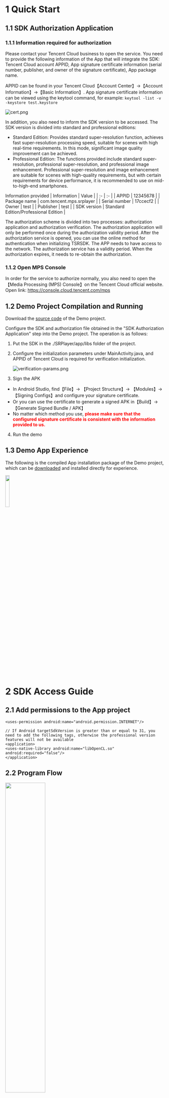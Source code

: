 # **1 Quick Start**
## 1.1 **SDK Authorization Application**
### 1.1.1 **Information required for authorization**
Please contact your Tencent Cloud business to open the service. You need to provide the following information of the App that will integrate the SDK: Tencent Cloud account APPID, App signature certificate information (serial number, publisher, and owner of the signature certificate), App package name.

APPID can be found in your Tencent Cloud【Account Center】->【Account Information】->【Basic Information】.
App signature certificate information can be viewed using the keytool command, for example:
```keytool -list -v -keystore test.keystore```

![cert.png](./docs/cert.png)

In addition, you also need to inform the SDK version to be accessed. The SDK version is divided into standard and professional editions:
* Standard Edition: Provides standard super-resolution function, achieves fast super-resolution processing speed, suitable for scenes with high real-time requirements. In this mode, significant image quality improvement can be achieved.
* Professional Edition: The functions provided include standard super-resolution, professional super-resolution, and professional image enhancement. Professional super-resolution and image enhancement are suitable for scenes with high-quality requirements, but with certain requirements for device performance, it is recommended to use on mid-to-high-end smartphones.

Information provided
| Information | Value |
| :- | :- |
| APPID | 12345678 |
| Package name | com.tencent.mps.srplayer |
| Serial number | 17ccecf2 |
| Owner | test |
| Publisher | test |
| SDK version | Standard Edition/Professional Edition |

The authorization scheme is divided into two processes: authorization application and authorization verification. The authorization application will only be performed once during the authorization validity period. After the authorization service is opened, you can use the online method for authentication when initializing TSRSDK. The APP needs to have access to the network. The authorization service has a validity period. When the authorization expires, it needs to re-obtain the authorization.

### 1.1.2 **Open MPS Console**
In order for the service to authorize normally, you also need to open the【Media Processing (MPS) Console】on the Tencent Cloud official website. Open link: https://console.cloud.tencent.com/mps

## 1.2 **Demo Project Compilation and Running**

Download the [source code](https://github.com/tencentyun/TSR/tree/offline-verification/demo/tsr-android-demo) of the Demo project.

Configure the SDK and authorization file obtained in the "SDK Authorization Application" step into the Demo project. The operation is as follows:

1. Put the SDK in the ./SRPlayer/app/libs folder of the project.

2. Configure the initialization parameters under MainActivity.java, and APPID of Tencent Cloud is required for verification initialization.

   ![verification-params.png](./docs/verification-params.png)

3. Sign the APK
- In Android Studio, find【File】-> 【Project Structure】-> 【Modules】-> 【Signing Configs】and configure your signature certificate.
- Or you can use the certificate to generate a signed APK in【Build】-> 【Generate Signed Bundle / APK】
- No matter which method you use, <font color="red">**please make sure that the configured signature certificate is consistent with the information provided to us.**</font>

4. Run the demo

## **1.3 Demo App Experience**
The following is the compiled App installation package of the Demo project, which can be [downloaded](https://cg-sdk-1258344699.cos.ap-nanjing.myqcloud.com/tsr/pro-demo-android/SRPlayer.apk) and installed directly for experience.

<img src=./docs/android-demo-qrcode.png width=16% />

# **2 SDK Access Guide**
## **2.1 Add permissions to the App project**
``` 
<uses-permission android:name="android.permission.INTERNET"/>

// If Android targetSdkVersion is greater than or equal to 31, you need to add the following tags, otherwise the professional version features will not be available
<application>
<uses-native-library android:name="libOpenCL.so" android:required="false"/>
</application>
```

## **2.2 Program Flow**
<img src=./docs/tsr-work-flow.png width=50% />

### **2.2.1 TSRSdk**
[TSRSdk](https://tencentyun.github.io/TSR/android-docs/1.10/com/tencent/mps/tie/api/TSRSdk.html) includes init and deInit methods. The init method is used to initialize the SDK, and the deInit method is used to release resources.

1. To initialize the TSRSdk for online authentication, you need to pass in the APPID and AUTH_ID for online authorization, and also pass in the TSRSdk.TSRSdkLicenseVerifyResultCallback to obtain the results of online authentication. In addition, you need to pass in a TSRLogger to obtain the SDK logs. Here is an example code:
```
    TSRSdkLicenseVerifyResultCallback callback = new TSRSdkLicenseVerifyResultCallback() {
    public void onTSRSdkLicenseVerifyResult(TSRSdkLicenseStatus status) {
        if (status == TSRSdkLicenseStatus.AVAILABLE) {
           // Creating TSRPass for super-resolution rendering
        } else {
           // Do something when the verification of sdk's license failed.
        }
    }
  };
  TSRSdk.getInstance().init(appId, authId, callback, logger);
```

2. When you no longer need to use TSRSdk, you need to call the deInit method of TSRSdk to release resources. <font color="red">**Note: Before calling the deInit method of TSRSdk, make sure that all TSRPasses have released resources, otherwise unexpected problems may occur.**</font>
```
  // If you have created TSRPass, you should release it before release TSRSdk.
  tsrPass.deInit();
  // Release resources when the TSRSdk object is no longer needed.
  TSRSdk.getInstance().deInit();
```

### **2.2.2 TSRPass**
[TSRPass](https://tencentyun.github.io/TSR/android-docs/1.10/com/tencent/mps/tie/api/TSRPass.html) is a class used for super-resolution rendering. When creating a TSRPass, you need to pass in TSRAlgorithmType to set the super-resolution algorithm type.

**Note: TSRPass is not thread-safe, and the methods of TSRPass must be called in the same thread.**

In the TSRAlgorithmType enumeration, there are STANDARD, PROFESSIONAL_HIGH_QUALITY, and PROFESSIONAL_FAST three algorithm running modes:
1. **STANDARD** mode: Provides fast super-resolution processing speed, suitable for scenes with high real-time requirements. In this mode, significant image quality improvement can be achieved.
2. **PROFESSIONAL_HIGH_QUALITY** mode: Ensures high image quality while requiring higher device performance. It is suitable for scenes with high image quality requirements and is recommended for use on mid-to-high-end smartphones.
3. **PROFESSIONAL_FAST** mode: Ensures faster processing speed while sacrificing some image quality. It is suitable for scenes with high real-time requirements and is recommended for use on mid-range smartphones.

The class includes `init`, `reInit`, `render`, and `deInit` methods. Before using TSRPass, you need to call the `init` method to initialize. If you need to update the input image dimensions or scaling factor without creating a new TSRPass instance, you can use the `reInit` method. After using it, you need to call the `deInit` method to release resources.


The following is an example of using STANDARD super-resolution algorithm code:
```
// Create a TSRPass object using the constructor.
TSRPass tsrPass = new TSRPass(TSRPass.TSRAlgorithmType.STANDARD);

// The code below must be executed in the same glThread.
//----------------------GL Thread---------------------//

// Initialize TSRPass and set the input image width, height, and srRatio.
TSRPass.TSRInitStatusCode initStatus = tsrPass.init(inputWidth, inputHeight, srRatio);

if (initStatus == TSRPass.TSRInitStatusCode.SUCCESS) {
   // Optional: Set the brightness, saturation, and contrast levels.
   tsrPass.setParameters(52, 55, 60, 0);

   // Perform super-resolution rendering and get the enhanced texture ID.
   int outputTextureId = tsrPass.render(inputTextureId);

   // Reinitialize if there are changes in image dimensions or srRatio.
   TSRPass.TSRInitStatusCode reInitStatus = tsrPass.reInit(newInputWidth, newInputHeight, newSrRatio);
   if (reInitStatus == TSRPass.TSRInitStatusCode.SUCCESS) {
      outputTextureId = tsrPass.render(inputTextureId);
   } else {
      // Handle reinitialization failure
   }

   // Release resources when no longer needed.
   tsrPass.deInit();
} else {
   // Handle initialization failure
}

//----------------------GL Thread---------------------//
```

The following is an example of using PROFESSIONAL super-resolution algorithm code:
```
// Create a TSRPass object with the desired algorithm type.
TSRPass tsrPass = new TSRPass(TSRPass.TSRAlgorithmType.PROFESSIONAL_HIGH_QUALITY);

// The code below must be executed in the same glThread.
//----------------------GL Thread---------------------//

// Initialize TSRPass with the specified parameters.
TSRPass.TSRInitStatusCode initStatus = tsrPass.init(inputWidth, inputHeight, srRatio);

if (initStatus == TSRPass.TSRInitStatusCode.SUCCESS) {
   // Perform super-resolution rendering and get the enhanced texture ID.
   int outputTextureId = tsrPass.render(inputTextureId);

   // Reinitialize if there are changes in image dimensions or srRatio.
   TSRPass.TSRInitStatusCode reInitStatus = tsrPass.reInit(newInputWidth, newInputHeight, newSrRatio);
   if (reInitStatus == TSRPass.TSRInitStatusCode.SUCCESS) {
      outputTextureId = tsrPass.render(inputTextureId);
   } else {
      // Handle reinitialization failure
   }

   // Release resources when no longer needed.
   tsrPass.deInit();
} else {
   // Handle initialization failure
}

//----------------------GL Thread---------------------//
```

### **2.2.3 TIEPass**
[TIEPass](https://tencentyun.github.io/TSR/android-docs/1.10/com/tencent/mps/tie/api/TIEPass.html) is a class used for image enhancement rendering, **only available in the Professional Edition SDK**. When creating a TIEPass, you need to pass in TIEAlgorithmType to set the image enhancement algorithm type. It includes `init`, `reInit`, `render`, and `deInit` methods. Before using TIEPass, you need to call the `init` method to initialize. If you need to update the input image dimensions without creating a new TIEPass instance, you can use the `reInit` method. After using it, you need to call the `deInit` method to release resources.

In the TIEAlgorithmType enumeration, there are two algorithm running modes:
1. **PROFESSIONAL_HIGH_QUALITY** (Professional Edition - High Quality) mode: Ensures high image quality while requiring higher device performance. It is suitable for scenes with high image quality requirements and is recommended for use on mid-to-high-end smartphones.
2. **PROFESSIONAL_FAST** (Professional Edition - Fast) mode: Ensures faster processing speed while sacrificing some image quality. It is suitable for scenes with high real-time requirements and is recommended for use on mid-range smartphones.

**Note: TIEPass is not thread-safe, and TIEPass methods must be called in the same thread.**

The following is a code example:

```
// The code below must be executed in the same glThread.
//----------------------GL Thread---------------------//

// Create a TIEPass object using the constructor.
TIEPass tiePass = new TIEPass(TIEPass.TIEAlgorithmType.PROFESSIONAL_HIGH_QUALITY);
// Alternatively, create a TIEPass object with the professional fast rendering type.
// TIEPass tiePass = new TIEPass(TIEPass.TIEAlgorithmType.PROFESSIONAL_FAST);

// Initialize TIEPass and set the input image width and height.
TIEPass.TIEInitStatusCode initStatus = tiePass.init(inputWidth, inputHeight);

if (initStatus == TIEPass.TIEInitStatusCode.SUCCESS) {
   // If the type of inputTexture is TextureOES, you must transform it to Texture2D.
   // Conversion code can be written according to actual requirements.
   
   // Perform image enhancement rendering on the input OpenGL texture and get the enhanced texture ID.
   int outputTextureId = tiePass.render(inputTextureId);
   
   // Reinitialize with new dimensions if needed.
   TIEPass.TIEInitStatusCode reInitStatus = tiePass.reInit(newInputWidth, newInputHeight);
   if (reInitStatus == TSRPass.TSRInitStatusCode.SUCCESS) {
      outputTextureId = tiePass.render(inputTextureId);
   } else {
      // Handle reinitialization failure
   }

   // Release resources when the TIEPass object is no longer needed.
   tiePass.deInit();
} else {
   // Handle initialization failure
}

//----------------------GL Thread---------------------//
```

### **2.2.4 TSRLogger**
[TSRLogger](https://tencentyun.github.io/TSR/android-docs/1.10/com/tencent/mps/tie/api/TSRLogger.html) is used to receive logs from the SDK internals. Please write these logs to a file for external network problem positioning.

# **3 SDK API Description**
You can click on the link to view the TSRSDK API documentation, which contains interface comments and usage examples.

[TSRSDK ANDROID API Documentation](https://tencentyun.github.io/TSR/android-docs/1.10/index.html)

